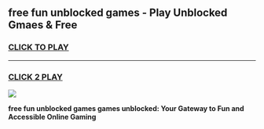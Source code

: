 
## free fun unblocked games - Play Unblocked Gmaes & Free
<h3>
<a href="https://news.freeplayer.one?title=free_fun_unblocked_games&ref=23F">CLICK TO PLAY</a></h3>
<hr>

<h3>
<a href="https://news.freeplayer.one?title=free_fun_unblocked_games&ref=23F">CLICK 2 PLAY</a>
  
</h3>

<a href="https://news.freeplayer.one?title=free_fun_unblocked_games&ref=23F/"><img src="https://clearcache.store/games.png"></a>


**free fun unblocked games games unblocked: Your Gateway to Fun and Accessible Online Gaming**
